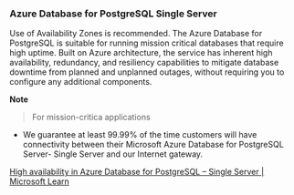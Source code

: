 ### Azure Database for PostgreSQL Single Server

Use of Availability Zones is recommended. The Azure Database for PostgreSQL is suitable for running mission critical databases that require high uptime. Built on Azure architecture, the service has inherent high availability, redundancy, and resiliency capabilities to mitigate database downtime from planned and unplanned outages, without requiring you to configure any additional components.

**Note**
> For mission-critica applications

* We guarantee at least 99.99% of the time customers will have connectivity between their Microsoft Azure Database for PostgreSQL Server- Single Server and our Internet gateway.

[High availability in Azure Database for PostgreSQL – Single Server | Microsoft Learn](https://learn.microsoft.com/en-us/azure/postgresql/single-server/concepts-high-availability)
